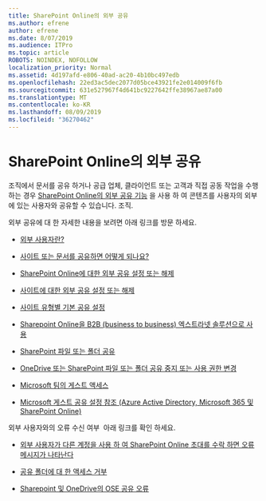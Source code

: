 ```yaml
---
title: SharePoint Online의 외부 공유
ms.author: efrene
author: efrene
ms.date: 8/07/2019
ms.audience: ITPro
ms.topic: article
ROBOTS: NOINDEX, NOFOLLOW
localization_priority: Normal
ms.assetid: 4d197afd-e806-40ad-ac20-4b10bc497edb
ms.openlocfilehash: 22ed3ac5dec2077d05bce43921fe2e014009f6fb
ms.sourcegitcommit: 631e527967f4d641bc9227642ffe38967ae87a00
ms.translationtype: MT
ms.contentlocale: ko-KR
ms.lasthandoff: 08/09/2019
ms.locfileid: "36270462"
---
```

# <a name="external-sharing-in-sharepoint-online"></a>SharePoint Online의 외부 공유

조직에서 문서를 공유 하거나 공급 업체, 클라이언트 또는 고객과 직접 공동 작업을 수행 하는 경우 [SharePoint Online의 외부 공유 기능](https://docs.microsoft.com/sharepoint/external-sharing-overview) 을 사용 하 여 콘텐츠를 사용자의 외부에 있는 사용자와 공유할 수 있습니다. 조직.

외부 공유에 대 한 자세한 내용을 보려면 아래 링크를 방문 하세요.

- [외부 사용자란?](https://docs.microsoft.com/sharepoint/external-sharing-overview#what-is-an-external-user)

- [사이트 또는 문서를 공유하면 어떻게 되나요?](https://docs.microsoft.com/sharepoint/external-sharing-overview#what-happens-when-i-share-a-site-or-document)


- [SharePoint Online에 대한 외부 공유 설정 또는 해제](https://docs.microsoft.com/sharepoint/turn-external-sharing-on-or-off)

- [사이트에 대한 외부 공유 설정 또는 해제](https://docs.microsoft.com/sharepoint/change-external-sharing-site)

- [사이트 유형별 기본 공유 설정](https://docs.microsoft.com/Office365/Enterprise/microsoft-365-guest-settings#sharepoint-site-level)

- [Sharepoint Online을 B2B (business to business) 엑스트라넷 솔루션으로 사용](https://docs.microsoft.com/sharepoint/create-b2b-extranet)

- [SharePoint 파일 또는 폴더 공유](https://support.office.com/article/share-sharepoint-files-or-folders-1fe37332-0f9a-4719-970e-d2578da4941c)

- [OneDrive 또는 SharePoint 파일 또는 폴더 공유 중지 또는 사용 권한 변경](https://support.office.com/article/stop-sharing-onedrive-or-sharepoint-files-or-folders-or-change-permissions-0a36470f-d7fe-40a0-bd74-0ac6c1e13323?ui=en-US&amp;rs=en-US&amp;ad=US)

- [Microsoft 팀의 게스트 액세스](https://docs.microsoft.com/MicrosoftTeams/guest-access)

- [Microsoft 게스트 공유 설정 참조 (Azure Active Directory, Microsoft 365 및 SharePoint Online)](https://docs.microsoft.com/Office365/Enterprise/microsoft-365-guest-settings) 



외부 사용자와의 오류 수신 여부 &nbsp;아래 링크를 확인 하세요.

- [외부 사용자가 다른 계정을 사용 하 여 SharePoint Online 초대를 수락 하면 오류 메시지가 나타난다](https://support.office.com/article/Error-message-when-an-external-user-accepts-a-SharePoint-Online-invitation-by-using-another-account-f0d34413-ea7c-42c7-a485-c4e5d421e5f0- )

- [공유 폴더에 대 한 액세스 거부](https://support.office.com/article/users-can-t-access-a-shared-folder-in-sharepoint-online-b5923bcb-a944-44c4-96c5-6312377040de)

- [Sharepoint 및 OneDrive의 OSE 공유 오류](https://docs.microsoft.com/sharepoint/sharepoint-onedrive-error-message)

